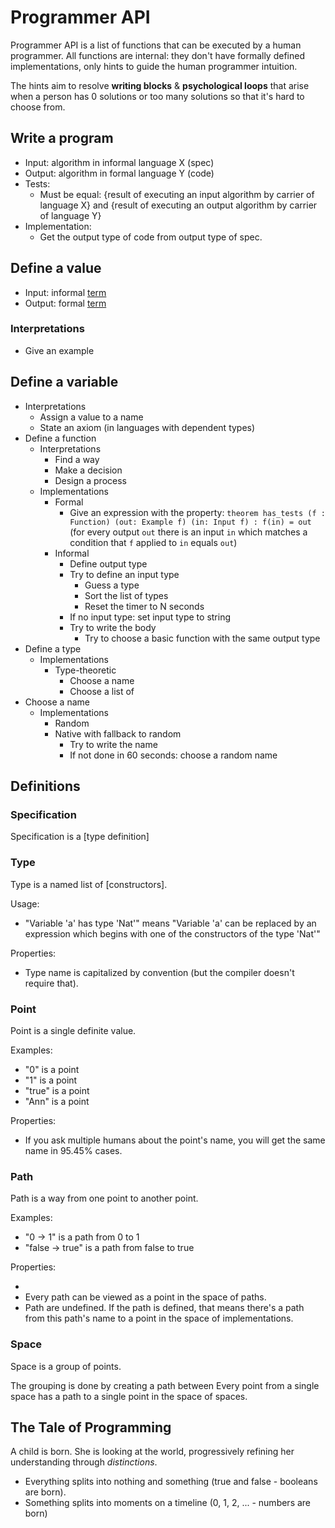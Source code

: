 # Programmer API

Programmer API is a list of functions that can be executed by a human programmer. All functions are internal: they don't have formally defined implementations, only hints to guide the human programmer intuition.

The hints aim to resolve **writing blocks** & **psychological loops** that arise when a person has 0 solutions or too many solutions so that it's hard to choose from.

## Write a program

* Input: algorithm in informal language X (spec)
* Output: algorithm in formal language Y (code)
* Tests:
  * Must be equal: {result of executing an input algorithm by carrier of language X} and {result of executing an output algorithm by carrier of language Y}
* Implementation:
  * Get the output type of code from output type of spec.

## Define a value

* Input: informal [term](https://en.wikipedia.org/wiki/Term_(logic))
* Output: formal [term](https://en.wikipedia.org/wiki/Term_(logic))

### Interpretations

* Give an example

## Define a variable

* Interpretations
  * Assign a value to a name
  * State an axiom (in languages with dependent types)
* Define a function
  * Interpretations
    * Find a way
    * Make a decision
    * Design a process
  * Implementations
    * Formal
      * Give an expression with the property: `theorem has_tests (f : Function) (out: Example f) (in: Input f) : f(in) = out` (for every output `out` there is an input `in` which matches a condition that `f` applied to `in` equals `out`)
    * Informal
      * Define output type
      * Try to define an input type
        * Guess a type
        * Sort the list of types
        * Reset the timer to N seconds
      * If no input type: set input type to string
      * Try to write the body
        * Try to choose a basic function with the same output type
* Define a type
  * Implementations
    * Type-theoretic
      * Choose a name
      * Choose a list of
* Choose a name
  * Implementations
    * Random
    * Native with fallback to random
      * Try to write the name
      * If not done in 60 seconds: choose a random name

## Definitions

### Specification

Specification is a [type definition]

### Type

Type is a named list of [constructors].

Usage:

* "Variable 'a' has type 'Nat'" means "Variable 'a' can be replaced by an expression which begins with one of the constructors of the type 'Nat'"

Properties:

* Type name is capitalized by convention (but the compiler doesn't require that).

### Point

Point is a single definite value.

Examples:

* "0" is a point
* "1" is a point
* "true" is a point
* "Ann" is a point

Properties:

* If you ask multiple humans about the point's name, you will get the same name in 95.45% cases.

### Path

Path is a way from one point to another point.

Examples:

* "0 -> 1" is a path from 0 to 1
* "false -> true" is a path from false to true

Properties:

*
* Every path can be viewed as a point in the space of paths.
* Path are undefined. If the path is defined, that means there's a path from this path's name to a point in the space of implementations.

### Space

Space is a group of points.

The grouping is done by creating a path between Every point from a single space has a path to a single point in the space of spaces.

## The Tale of Programming

A child is born. She is looking at the world, progressively refining her understanding through *distinctions*.

* Everything splits into nothing and something (true and false - booleans are born).
* Something splits into moments on a timeline (0, 1, 2, ... - numbers are born)
